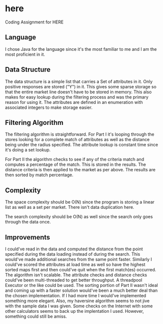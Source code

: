 # here
Coding Assignment for HERE

## Language

I chose Java for the language since it's the most familiar to me and I am the most proficient in it.

## Data Structure

The data structure is a simple list that carries a Set of attributes in it. Only positive responses are stored ("Y") in it. This gives some sparse storage so that the entire market line doesn't have to be stored in memory. This also makes for easy lookup during the filtering process and was the primary reason for using it. The attributes are defined in an enumeration with associated integers to make storage easier.

## Filtering Algorithm

The filtering algorithm is straightforward. For Part I it's looping through the stores looking for a complete match of attributes as well as the distance being under the radius specified. The attribute lookup is constant time since it's doing a set lookup. 

For Part II the algorithm checks to see if any of the criteria match and computes a percentage of the match. This is stored in the results. The distance criteria is then applied to the market as per above. The results are then sorted by match percentage.

## Complexity

The space complexity should be O(N) since the program is storing a linear list as well as a set per market. There isn't data duplication here. 

The search complexity should be O(N) as well since the search only goes through the data once.

## Improvements

I could've read in the data and computed the distance from the point specified during the data loading instead of during the search. This would've made additional searches from the same point faster. Similarly I could've scored the attributes at load time as well so have the highest sorted maps first and then could've quit when the first match(es) occurred. The algorithm isn't scalable. The attribute checks and distance checks could've been multi-threaded to get better throughput. A threadpool Executor or the like could be used. The sorting portion of Part II wasn't ideal and coming up with a faster solution would've been a much better deal than the chosen implementation. If I had more time I would've implemented something more elegant. Also, my haversine algorithm seems to not jive with the sample data I was given. Some checks on the Internet with some other calculators seems to back up the implentation I used. However, something could still be amiss.


